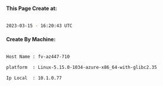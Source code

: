 
   
#### This Page Create at:

```bash

2023-03-15 - 16:20:43 UTC

```

#### Create By Machine:

```bash

Host Name : fv-az447-710

platform  : Linux-5.15.0-1034-azure-x86_64-with-glibc2.35

Ip Local  : 10.1.0.77

```

